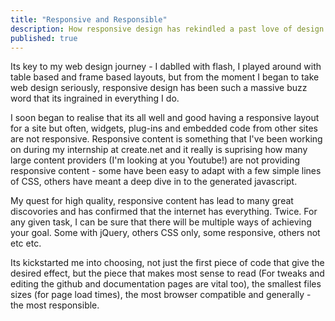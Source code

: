 ```yaml
---
title: "Responsive and Responsible"
description: How responsive design has rekindled a past love of design and inspired a career change.
published: true
---
```


Its key to my web design journey - I dablled with flash, I played around with table based and frame based layouts, but from the moment I began to take web design seriously, responsive design has been such a massive buzz word that its ingrained in everything I do.

I soon began to realise that its all well and good having a responsive layout for a site but often, widgets, plug-ins and embedded code from other sites are not responsive. Responsive content is something that I've been working on during my internship at create.net and it really is suprising how many large content providers (I'm looking at you Youtube!) are not providing responsive content - some have been easy to adapt with a few simple lines of CSS, others have meant a deep dive in to the generated javascript.


My quest for high quality, responsive content has lead to many great discovories and has confirmed that the internet has everything. Twice. For any given task, I can be sure that there will be multiple ways of achieving your goal. Some with jQuery, others CSS only, some responsive, others not etc etc.


Its kickstarted me into choosing, not just the first piece of code that give the desired effect, but the piece that makes most sense to read (For tweaks and editing the github and documentation pages are vital too), the smallest files sizes (for page load times), the most browser compatible and generally - the most responsible.
